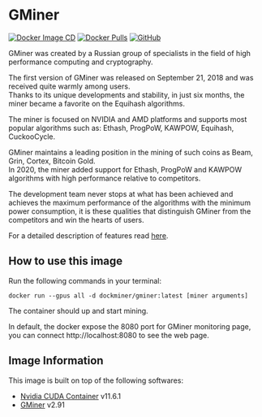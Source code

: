 # GMiner

[![Docker Image CD](https://github.com/andrew-kennedy/gminer/actions/workflows/dockerimage-cd.yaml/badge.svg)](https://github.com/andrew-kennedy/gminer/actions/workflows/dockerimage-cd.yaml)
[![Docker Pulls](https://img.shields.io/docker/pulls/andrew-kennedy/gminer?color=orange)](https://hub.docker.com/r/andrew-kennedy/gminer)
[![GitHub](https://img.shields.io/github/license/andrew-kennedy/gminer?color=blue)](LICENSE.md)

GMiner was created by a Russian group of specialists in the field of high performance computing and cryptography.

The first version of GMiner was released on September 21, 2018 and was received quite warmly among users.<br/>
Thanks to its unique developments and stability, in just six months, the miner became a favorite on the Equihash algorithms.

The miner is focused on NVIDIA and AMD platforms and supports most popular algorithms such as: Ethash, ProgPoW, KAWPOW, Equihash, CuckooCycle.

GMiner maintains a leading position in the mining of such coins as Beam, Grin, Cortex, Bitcoin Gold.<br/>
In 2020, the miner added support for Ethash, ProgPoW and KAWPOW algorithms with high performance relative to competitors.

The development team never stops at what has been achieved and achieves the maximum performance of the algorithms with the minimum power consumption, it is these qualities that distinguish GMiner from the competitors and win the hearts of users.

For a detailed description of features read [here](https://github.com/develsoftware/GMinerRelease).

## How to use this image

Run the following commands in your terminal:

`docker run --gpus all -d dockminer/gminer:latest [miner arguments]`

The container should up and start mining.

In default, the docker expose the 8080 port for GMiner monitoring page, you can connect http://localhost:8080 to see the web page.

## Image Information

This image is built on top of the following softwares:

- [Nvidia CUDA Container](https://gitlab.com/nvidia/container-images/cuda) v11.6.1
- [GMiner](https://github.com/develsoftware/GMinerRelease) v2.91
